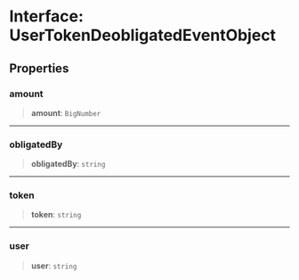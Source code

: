 # Interface: UserTokenDeobligatedEventObject

## Properties

### amount

> **amount**: `BigNumber`

***

### obligatedBy

> **obligatedBy**: `string`

***

### token

> **token**: `string`

***

### user

> **user**: `string`
